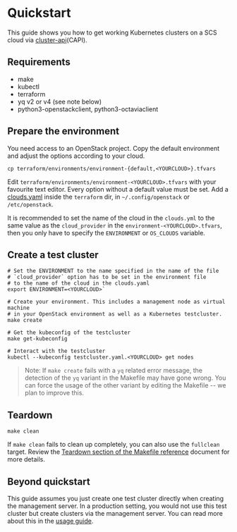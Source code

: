 # Quickstart

This guide shows you how to get working Kubernetes clusters on a SCS cloud
via [cluster-api](https://cluster-api.sigs.k8s.io/)(CAPI).

## Requirements

- make
- kubectl
- terraform
- yq v2 or v4 (see note below)
- python3-openstackclient, python3-octaviaclient

## Prepare the environment

You need access to an OpenStack project.
Copy the default environment and adjust the options according to your cloud.

```
cp terraform/environments/environment-{default,<YOURCLOUD>}.tfvars
```

Edit `terraform/environments/environment-<YOURCLOUD>.tfvars` with your favourite text editor. Every option without a
default value must be set.
Add
a [clouds.yaml](https://docs.openstack.org/python-openstackclient/latest/configuration/index.html#configuration-files)
inside the `terraform` dir, in `~/.config/openstack` or `/etc/openstack`.

It is recommended to set the name of the cloud in the `clouds.yml` to the same value as the `cloud_provider` in
the `environment-<YOURCLOUD>.tfvars`, then you only have to specify the `ENVIRONMENT` or `OS_CLOUDS` variable.

## Create a test cluster

```
# Set the ENVIRONMENT to the name specified in the name of the file
# `cloud_provider` option has to be set in the environment file
# to the name of the cloud in the clouds.yaml
export ENVIRONMENT=<YOURCLOUD>`

# Create your environment. This includes a management node as virtual machine
# in your OpenStack environment as well as a Kubernetes testcluster.
make create

# Get the kubeconfig of the testcluster
make get-kubeconfig

# Interact with the testcluster
kubectl --kubeconfig testcluster.yaml.<YOURCLOUD> get nodes
```

> Note: If `make create` fails with a `yq` related error message, the detection of the
`yq` variant in the Makefile may have gone wrong. You can force the usage of the other
> variant by editing the Makefile -- we plan to improve this.

## Teardown

```
make clean
```

If `make clean` fails to clean up completely, you can also use the `fullclean` target.
Review the [Teardown section of the Makefile reference](make-reference.md#teardown) document for more details.

## Beyond quickstart

This guide assumes you just create one test cluster directly when creating the
management server.
In a production setting, you would not use this test cluster but create clusters
via the management server. You can read more about this in the [usage guide](usage/usage.md).
